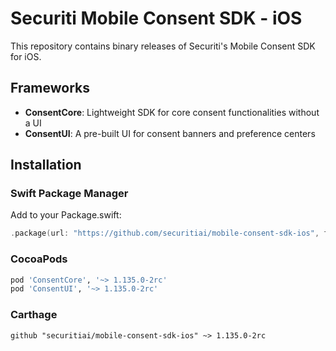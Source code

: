 # Securiti Mobile Consent SDK - iOS

This repository contains binary releases of Securiti's Mobile Consent SDK for iOS.

## Frameworks

- **ConsentCore**: Lightweight SDK for core consent functionalities without a UI
- **ConsentUI**: A pre-built UI for consent banners and preference centers

## Installation

### Swift Package Manager
Add to your Package.swift:
```swift
.package(url: "https://github.com/securitiai/mobile-consent-sdk-ios", from: "1.135.0-2rc")
```

### CocoaPods
```ruby
pod 'ConsentCore', '~> 1.135.0-2rc'
pod 'ConsentUI', '~> 1.135.0-2rc'
```

### Carthage
```
github "securitiai/mobile-consent-sdk-ios" ~> 1.135.0-2rc
```
